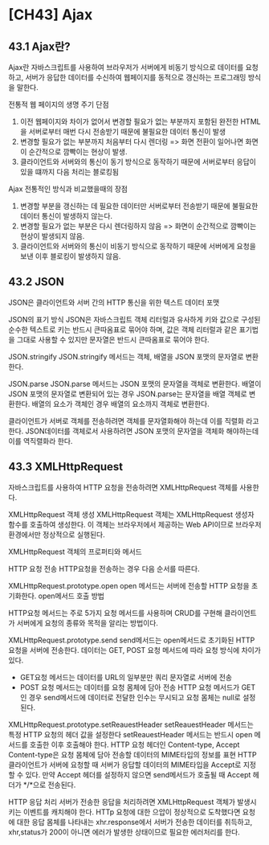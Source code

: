# [CH43] Ajax

## 43.1 Ajax란?

Ajax란 자바스크립트를 사용하여 브라우저가 서버에게 비동기 방식으로 데이터를 요청하고, 서버가 응답한 데이터를 수신하여 웹페이지를 동적으로 갱신하는 프로그래밍 방식을 말한다.

전통적 웹 페이지의 생명 주기
단점

1. 이전 웹페이지와 차이가 없어서 변경할 필요가 없는 부분까지 포함된 완전한 HTML을 서버로부터 매번 다시 전송받기 때문에 불필요한 데이터 통신이 발생
2. 변경할 필요가 없는 부분까지 처음부터 다시 렌더링 => 화면 전환이 일어나면 화면이 순간적으로 깜빡이는 현상이 발생.
3. 클라이언트와 서버와의 통신이 동기 방식으로 동작하기 때문에 서버로부터 응답이 있을 떄까지 다음 처리는 블로킹됨

Ajax
전통적인 방식과 비교했을때의 장점

1. 변경할 부분을 갱신하는 데 필요한 데이터만 서버로부터 전송받기 때문에 불필요한 데이터 통신이 발생하지 않는다.
2. 변경할 필요가 없는 부분은 다시 렌더링하지 않음 => 화면이 순간적으로 깜빡이는 현상이 발생되지 않음.
3. 클라이언트와 서버와의 통신이 비동기 방식으로 동작하기 때문에 서버에게 요청을 보낸 이후 블로킹이 발생하지 않음.

## 43.2 JSON

JSON은 클라이언트와 서버 간의 HTTP 통신을 위한 텍스트 데이터 포맷

JSON의 표기 방식
JSON은 자바스크립트 객체 리터럴과 유사하게 키와 값으로 구성된 순수한 텍스트로 키는 반드시 큰따옴표로 묶어야 하며, 값은 객체 리터럴과 같은 표기법을 그대로 사용할 수 있지만 문자열은 반드시 큰따옴표로 묶어야 한다.

JSON.stringify
JSON.stringify 메서드는 객체, 배열을 JSON 포맷의 문자열로 변환한다.

JSON.parse
JSON.parse 메서드는 JSON 포맷의 문자열을 객체로 변환한다.
배열이 JSON 포맷의 문자열로 변환되어 있는 경우 JSON.parse는 문자열을 배열 객체로 변환한다. 배열의 요소가 객체인 경우 배열의 요소까지 객체로 변환한다.

클라이언트가 서버로 객체를 전송하려면 객체를 문자열화해야 하는데 이를 직렬화 라고 한다. JSON데이터를 객체로서 사용하려면 JSON 포맷의 문자열을 객체화 해야하는데 이를 역직렬화라 한다.

## 43.3 XMLHttpRequest

자바스크립트를 사용하여 HTTP 요청을 전송하려면 XMLHttpRequest 객체를 사용한다.

XMLHttpRequest 객체 생성
XMLHttpRequest 객체는 XMLHttpRequest 생성자 함수를 호출하여 생성한다.
이 객체는 브라우저에서 제공하는 Web API이므로 브라우저 환경에서만 정상적으로 실행된다.

XMLHttpRequest 객체의 프로퍼티와 메서드

HTTP 요청 전송
HTTP요청을 전송하는 경우 다음 순서를 따른다.

XMLHttpRequest.prototype.open
open 메서드는 서버에 전송할 HTTP 요청을 초기화한다. open메서드 호출 방법

HTTP요청 메서드는 주로 5가지 요청 메서드를 사용하며 CRUD를 구현해 클라이언트가 서버에게 요청의 종류와 목적을 알리는 방법이다.

XMLHttpRequest.prototype.send
send메서드는 open메서드로 초기화된 HTTP 요청을 서버에 전송한다.
데이터는 GET, POST 요청 메서드에 따라 요청 방식에 차이가 있다.

- GET요청 메서드는 데이터를 URL의 일부분만 쿼리 문자열로 서버에 전송
- POST 요청 메서드는 데이터를 요청 몸체에 담아 전송
  HTTP 요청 메서드가 GET인 경우 send메서드에 데이터로 전달한 인수는 무시되고 요청 몸체는 null로 설정된다.

XMLHttpRequest.prototype.setReauestHeader
setReauestHeader 메서드는 특정 HTTP 요청의 헤더 값을 설정한다
setReauestHeader 메서드는 반드시 open 메서드를 호출한 이후 호출해야 한다.
HTTP 요청 헤더인 Content-type, Accept
Content-type은 요청 몸체에 담아 전송할 데이터의 MIME타입의 정보를 표현
HTTP 클라이언트가 서버에 요청할 때 서버가 응답할 데이터의 MIME타입을 Accept로 지정할 수 있다.
만약 Accept 헤더를 설정하지 않으면 send메서드가 호출될 때 Accept 헤더가 */*으로 전송된다.

HTTP 응답 처리
서버가 전송한 응답을 처리하려면 XMLHttpRequest 객체가 발생시키는 이벤트를 캐치해야 한다.
HTTp 요청에 대한 으압이 정상적으로 도착했다면 요청에 대한 응답 몸체를 나타내는 xhr.response에서 서버가 전송한 데이터를 취득하고, xhr,status가 200이 아니면 에러가 발생한 상태이므로 필요한 에러처리를 한다.
